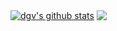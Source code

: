 <a href="https://github.com/dgv/github-readme-stats"><img align="center" src="https://github-readme-stats.dgv.dev.br/api?username=dgv&show_icons=true&include_all_commits=true&theme=default&hide_border=true" alt="dgv's github stats" /></a>  <a href="https://github.com/dgv/github-readme-stats"><img align="center" src="https://github-readme-stats.dgv.dev.br/api/top-langs/?username=dgv&layout=compact&theme=default&hide_border=true&hide=JavaScript,HTML,CSS,Zimpl" /></a> 
